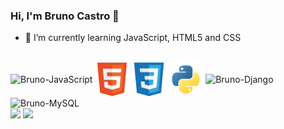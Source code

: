 ### Hi, I'm Bruno Castro 👋

- 🌱 I’m currently learning JavaScript, HTML5 and CSS

<div style="display: inline_block">
  <br>
  <img align="center" alt="Bruno-JavaScript" height="55" width="55" src="https://cdn.jsdelivr.net/gh/devicons/devicon/icons/javascript/javascript-original.svg">
  <img align="center" alt="Bruno-HTML" height="55" width="55" src="https://raw.githubusercontent.com/devicons/devicon/master/icons/html5/html5-original.svg">
  <img align="center" alt="Bruno-CSS" height="55" width="55" src="https://raw.githubusercontent.com/devicons/devicon/master/icons/css3/css3-original.svg">
  <img align="center" alt="Bruno-Python" height="55" width="55" src="https://raw.githubusercontent.com/devicons/devicon/master/icons/python/python-original.svg">
  <img align="center" alt="Bruno-Django" height="55" width="55" img src="https://cdn.jsdelivr.net/gh/devicons/devicon/icons/django/django-plain.svg">
  <img align="center" alt="Bruno-MySQL" height="55" width="55" img src="https://cdn.jsdelivr.net/gh/devicons/devicon/icons/mysql/mysql-original.svg">
</div>

<div>
  <a href="http://www.linkedin.com/in/brunocastrom" target="_blank"><img src="https://img.shields.io/badge/-LinkedIn-%230077B5?style=for-the-badge&logo=linkedin&logoColor=white" target="_blank"></a>
  <a href = "mailto:brunocastromoura@hotmail.com"><img src="https://img.shields.io/badge/Gmail-D14836?style=for-the-badge&logo=gmail&logoColor=white"></a>
</div>

